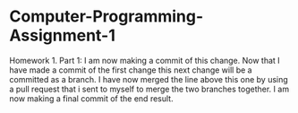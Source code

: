 # Computer-Programming-Assignment-1
Homework 1.
Part 1: I am now making a commit of this change.
Now that I have made a commit of the first change this next change will be a committed as a branch.
I have now merged the line above this one by using a pull request that i sent to myself to merge the two branches together.
I am now making a final commit of the end result.

